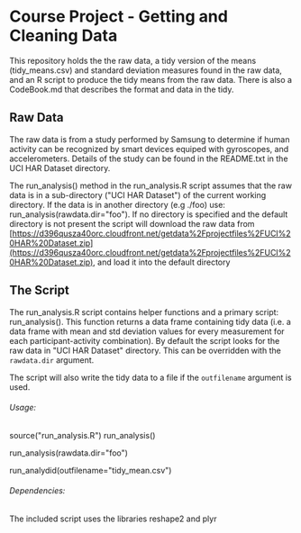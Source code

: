 #  Course Project - Getting and Cleaning Data

This repository holds the the raw data, a tidy version of the means (tidy_means.csv) and standard deviation measures found in the raw data, and an R script to produce the tidy means from the raw data.  There is also a CodeBook.md that describes the format and data in the tidy.

## Raw Data

The raw data is from a study performed by Samsung to determine if human activity can be recognized by smart devices equiped with gyroscopes, and accelerometers.  Details of the study can be found in the README.txt in the UCI HAR Dataset directory.  

The run_analysis() method in the run_analysis.R script assumes that the raw data is in a sub-directory ("UCI HAR Dataset") of the current working directory.  If the data is in another directory (e.g ./foo) use: run_analysis(rawdata.dir="foo"). If no directory is specified and the default directory is not present the script will download the raw data from [https://d396qusza40orc.cloudfront.net/getdata%2Fprojectfiles%2FUCI%20HAR%20Dataset.zip](https://d396qusza40orc.cloudfront.net/getdata%2Fprojectfiles%2FUCI%20HAR%20Dataset.zip), and load it into the default directory

## The Script

The run_analysis.R script contains helper functions and a primary script:  run_analysis().  This function returns a data frame containing tidy data (i.e. a data frame with mean and std deviation values for every measurement for each participant-activity combination).  By default the script looks for the raw data in "UCI HAR Dataset" directory.  This can be overridden with the `rawdata.dir` argument.  

The script will also write the tidy data to a file if the `outfilename` argument is used. 

###### Usage:
source("run_analysis.R")
run_analysis()

run_analysis(rawdata.dir="foo")

run_analydid(outfilename="tidy_mean.csv")

###### Dependencies:
The included script uses the libraries reshape2 and plyr
